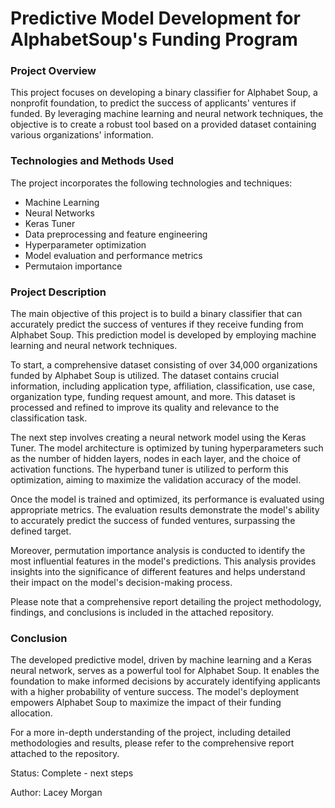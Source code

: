 # Predictive Model Development for AlphabetSoup's Funding Program

### Project Overview
This project focuses on developing a binary classifier for Alphabet Soup, a nonprofit foundation, to predict the success of applicants' ventures if funded. By leveraging machine learning and neural network techniques, the objective is to create a robust tool based on a provided dataset containing various organizations' information.

### Technologies and Methods Used
The project incorporates the following technologies and techniques:
- Machine Learning
- Neural Networks
- Keras Tuner
- Data preprocessing and feature engineering
- Hyperparameter optimization
- Model evaluation and performance metrics
- Permutaion importance 

### Project Description
The main objective of this project is to build a binary classifier that can accurately predict the success of ventures if they receive funding from Alphabet Soup. This prediction model is developed by employing machine learning and neural network techniques.

To start, a comprehensive dataset consisting of over 34,000 organizations funded by Alphabet Soup is utilized. The dataset contains crucial information, including application type, affiliation, classification, use case, organization type, funding request amount, and more. This dataset is processed and refined to improve its quality and relevance to the classification task.

The next step involves creating a neural network model using the Keras Tuner. The model architecture is optimized by tuning hyperparameters such as the number of hidden layers, nodes in each layer, and the choice of activation functions. The hyperband tuner is utilized to perform this optimization, aiming to maximize the validation accuracy of the model.

Once the model is trained and optimized, its performance is evaluated using appropriate metrics. The evaluation results demonstrate the model's ability to accurately predict the success of funded ventures, surpassing the defined target.

Moreover, permutation importance analysis is conducted to identify the most influential features in the model's predictions. This analysis provides insights into the significance of different features and helps understand their impact on the model's decision-making process.

Please note that a comprehensive report detailing the project methodology, findings, and conclusions is included in the attached repository.

### Conclusion
The developed predictive model, driven by machine learning and a Keras neural network, serves as a powerful tool for Alphabet Soup. It enables the foundation to make informed decisions by accurately identifying applicants with a higher probability of venture success. The model's deployment empowers Alphabet Soup to maximize the impact of their funding allocation.

For a more in-depth understanding of the project, including detailed methodologies and results, please refer to the comprehensive report attached to the repository.

Status: Complete - next steps

Author: Lacey Morgan
